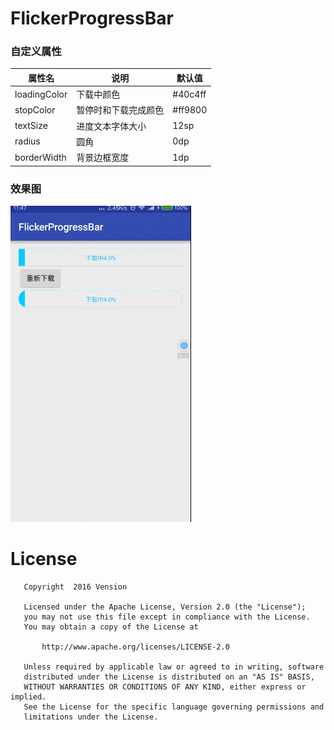 # FlickerProgressBar

### 自定义属性

| 属性名 | 说明 | 默认值 |
|--------|--------|--------|
|     loadingColor   |    下载中颜色    | 	#40c4ff 	|
|     stopColor   |    暂停时和下载完成颜色    | 		#ff9800 	|
|     textSize   |    进度文本字体大小    | 	12sp		|
|     radius   |    圆角    | 		0dp	|
|     borderWidth   |    背景边框宽度    | 		1dp 	|


### 效果图

![pic](https://github.com/Vension/FlickerProgressBar/blob/master/screenshot/screenshot.gif)


# License

```
   Copyright  2016 Vension

   Licensed under the Apache License, Version 2.0 (the "License");
   you may not use this file except in compliance with the License.
   You may obtain a copy of the License at

       http://www.apache.org/licenses/LICENSE-2.0

   Unless required by applicable law or agreed to in writing, software
   distributed under the License is distributed on an "AS IS" BASIS,
   WITHOUT WARRANTIES OR CONDITIONS OF ANY KIND, either express or implied.
   See the License for the specific language governing permissions and
   limitations under the License.
```








